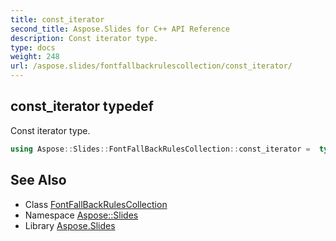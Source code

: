 ```yaml
---
title: const_iterator
second_title: Aspose.Slides for C++ API Reference
description: Const iterator type.
type: docs
weight: 248
url: /aspose.slides/fontfallbackrulescollection/const_iterator/
---
```

## const_iterator typedef


Const iterator type.

```cpp
using Aspose::Slides::FontFallBackRulesCollection::const_iterator =  typename iterator_holder_type::const_iterator
```

## See Also

* Class [FontFallBackRulesCollection](../)
* Namespace [Aspose::Slides](../../)
* Library [Aspose.Slides](../../../)